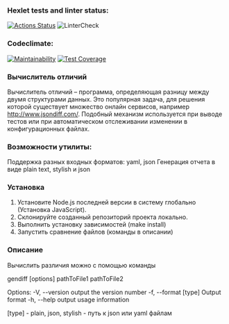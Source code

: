 ### Hexlet tests and linter status:
[![Actions Status](https://github.com/usernamenumb1/frontend-project-lvl2/workflows/hexlet-check/badge.svg)](https://github.com/usernamenumb1/frontend-project-lvl2/actions)
![LinterCheck](https://github.com/usernamenumb1/frontend-project-lvl2/actions/workflows/github-actions.yml/badge.svg)
### Codeclimate:
[![Maintainability](https://api.codeclimate.com/v1/badges/51af18d88b0b1051acc1/maintainability)](https://codeclimate.com/github/usernamenumb1/frontend-project-lvl2/maintainability)
[![Test Coverage](https://api.codeclimate.com/v1/badges/51af18d88b0b1051acc1/test_coverage)](https://codeclimate.com/github/usernamenumb1/frontend-project-lvl2/test_coverage)

### Вычислитель отличий
Вычислитель отличий – программа, определяющая разницу между двумя структурами данных. Это популярная задача, для решения которой существует множество онлайн сервисов, например http://www.jsondiff.com/. Подобный механизм используется при выводе тестов или при автоматическом отслеживании изменении в конфигурационных файлах.

### Возможности утилиты:
Поддержка разных входных форматов: yaml, json Генерация отчета в виде plain text, stylish и json

### Установка
1. Установите Node.js последней версии в систему глобально (Установка JavaScript).
2. Склонируйте созданный репозиторий проекта локально.
3. Выполнить установку зависимостей (make install)
4. Запустить сравнение файлов (команды в описании)

### Описание
Вычислить различия можно с помощью команды

gendiff [options] pathToFile1 pathToFile2

Options: -V, --version output the version number -f, --format [type] Output format -h, --help output usage information

[type] - plain, json, stylish - путь к json или yaml файлам
